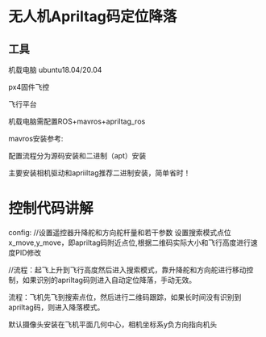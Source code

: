 # 无人机Apriltag码定位降落

## 工具

机载电脑 ubuntu18.04/20.04 

px4固件飞控

飞行平台

机载电脑需配置ROS+mavros+apriltag_ros

mavros安装参考:

配置流程分为源码安装和二进制（apt）安装

主要安装相机驱动和apriiltag推荐二进制安装，简单省时！



# 控制代码讲解

config:
//设置遥控器升降舵和方向舵杆量和若干参数
设置搜索模式点位x_move,y_move，即apriltag码附近点位,根据二维码实际大小和飞行高度进行速度PID修改


//流程：起飞上升到飞行高度然后进入搜索模式，靠升降舵和方向舵进行移动控制，如果识别的apriltag码则进入自动定位降落，手动无效。

流程：飞机先飞到搜索点位，然后进行二维码跟踪，如果长时间没有识别到apriltag码，则进入降落模式。


默认摄像头安装在飞机平面几何中心，相机坐标系y负方向指向机头
